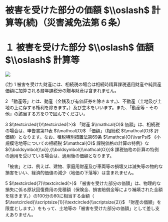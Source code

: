 # 被害を受けた部分の価額 $\\oslash$ 計算等(続)（災害減免法第６条）

# １ 被害を受けた部分 $\\oslash$ 価額 $\\oslash$ 計算等

![](https://www.nta.go.jp/tmp/007ec06d-7ad2-4e67-af7c-3fcec39306c5/images/de4c82fe4ae9aec5d765b35a8cd8995baf98843575f805cab7d32117a3ff8145.jpg)

(注) 1 被害を受けた財産には、相続税の場合は相続時精算課税適用財産や純資産価額に加算される暦年課税分の贈与財産は含まれません。

2 「動産等」とは、動産（金銭及び有価証券を除きます｡)、不動産（土地及び土地の上に存する権利を除きます｡）及び立木をいいます。また、「動産等・その他」の該当する方を○で囲んでください。

3 $\\textcircled{1}\\textcircled{>}$ 「財産 $\\mathcal{O}$ 価額」は、相続税の場合は、申告書第11表 $\\mathcal{O}$ 「価額」（相続税 $\\mathcal{O}$ 評価額）となります。なお、租税特別措置法第69条 $\\mathcal{O}\\varPsi$ 《小規模宅地等についての相続税 $\\mathcal{O}$ 課税価格の計算の特例》な ${\\boldsymbol{\\xi}},{\\boldsymbol{\\mathcal{O}}}$ 課税価格の計算の特例の適用を受けている場合は、適用後の価額となります。

「被害」とは、例えば、建物、家庭用財産及び車両等の損壊又は滅失等の物的な損害をいい、経済的価値の減少（地価の下落等）は含まれません。

5 $\\textcircled{7}\\textcircled{>}$ 「被害を受けた部分の価額」は、物理的な損失に係る原状回復費用の見積額（保険金、損害賠償金等により補填された金額を除きます。）の100分の80に相当する金額（ $\\textcircled{\\scriptsize{1}}\\textcircled{\\scriptsize{2}}$ 「財産の価額」を限度とします。）をもって、土地等の「被害を受けた部分の価額」として差し支えありません。